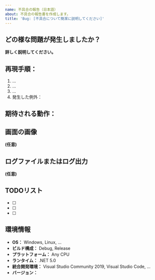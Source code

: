 ```yaml
---
name: 不具合の報告（日本語）
about: 不具合の報告書を作成します。
title: 'Bug: [不具合について簡潔に説明してください]'
---
```


## どの様な問題が発生しましたか？
**詳しく説明してください。**

## 再現手順：
1. ...
2. ...
3. ...
4. 発生した例外：

## 期待される動作：

## 画面の画像
**(任意)**

## ログファイルまたはログ出力
**(任意)**

## TODOリスト
* [ ]
* [ ]
* [ ]

## 環境情報
* **OS：** Windows, Linux, ...
* **ビルド構成：** Debug, Release
* **プラットフォーム：** Any CPU
* **ランタイム：** .NET 5.0
* **統合開発環境：** Visual Studio Community 2019, Visual Studio Code, ...
* **バージョン：**

